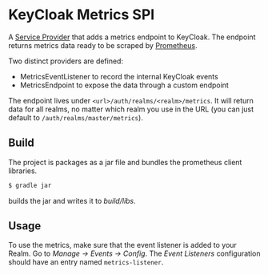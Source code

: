 # KeyCloak Metrics SPI

A [Service Provider](http://www.keycloak.org/docs/3.0/server_development/topics/providers.html) that adds a metrics endpoint to KeyCloak. The endpoint returns metrics data ready to be scraped by [Prometheus](https://prometheus.io/).

Two distinct providers are defined:

* MetricsEventListener to record the internal KeyCloak events
* MetricsEndpoint to expose the data through a custom endpoint

The endpoint lives under `<url>/auth/realms/<realm>/metrics`. It will return data for all realms, no matter which realm
you use in the URL (you can just default to `/auth/realms/master/metrics`).

## Build

The project is packages as a jar file and bundles the prometheus client libraries.

```sh
$ gradle jar
```

builds the jar and writes it to _build/libs_.

## Usage

To use the metrics, make sure that the event listener is added to your Realm. Go to _Manage -> Events -> Config_. The _Event Listeners_ configuration should have an entry named `metrics-listener`.
